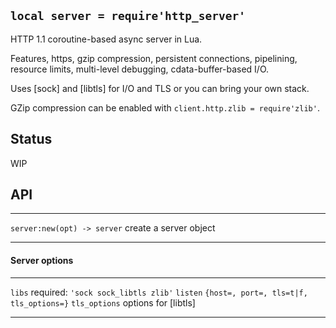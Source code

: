 
## `local server = require'http_server'`

HTTP 1.1 coroutine-based async server in Lua.

Features, https, gzip compression, persistent connections, pipelining,
resource limits, multi-level debugging, cdata-buffer-based I/O.

Uses [sock] and [libtls] for I/O and TLS or you can bring your own stack.

GZip compression can be enabled with `client.http.zlib = require'zlib'`.

## Status

<warn>WIP<warn>

## API

--------------------------------- --------------------------------------------
`server:new(opt) -> server`       create a server object
--------------------------------- --------------------------------------------

#### Server options

--------------------------------- --------------------------------------------
`libs`                            required: `'sock sock_libtls zlib'`
`listen`                          `{host=, port=, tls=t|f, tls_options=}`
`tls_options`                     options for [libtls]
--------------------------------- --------------------------------------------
